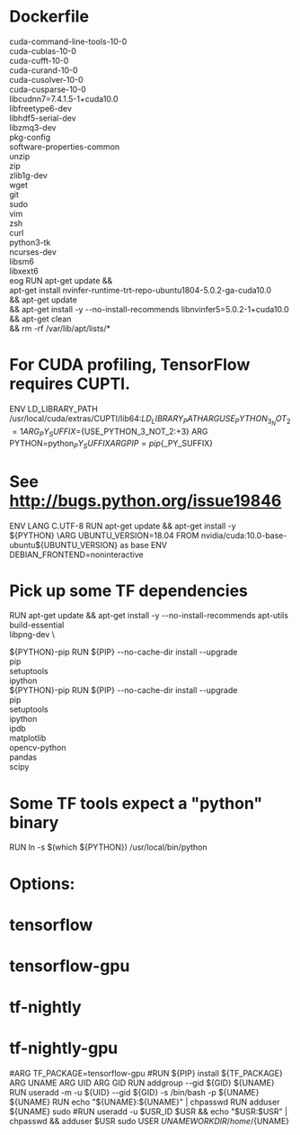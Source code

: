# Dockerfile

 cuda-command-line-tools-10-0 \
       cuda-cublas-10-0 \
       cuda-cufft-10-0 \
       cuda-curand-10-0 \
       cuda-cusolver-10-0 \
       cuda-cusparse-10-0 \
       libcudnn7=7.4.1.5-1+cuda10.0 \
       libfreetype6-dev \
       libhdf5-serial-dev \
       libzmq3-dev \
       pkg-config \
       software-properties-common \
       unzip \
       zip \
       zlib1g-dev \
       wget \
       git \
       sudo \
       vim \
       zsh \
       curl \
       python3-tk \
       ncurses-dev \
       libsm6 \
       libxext6 \
       eog
RUN apt-get update && \
       apt-get install nvinfer-runtime-trt-repo-ubuntu1804-5.0.2-ga-cuda10.0 \
       && apt-get update \
       && apt-get install -y --no-install-recommends libnvinfer5=5.0.2-1+cuda10.0 \
       && apt-get clean \
       && rm -rf /var/lib/apt/lists/*
# For CUDA profiling, TensorFlow requires CUPTI.
ENV LD_LIBRARY_PATH /usr/local/cuda/extras/CUPTI/lib64:$LD_LIBRARY_PATH
ARG USE_PYTHON_3_NOT_2=1
ARG _PY_SUFFIX=${USE_PYTHON_3_NOT_2:+3}
ARG PYTHON=python${_PY_SUFFIX}
ARG PIP=pip${_PY_SUFFIX}
# See http://bugs.python.org/issue19846
ENV LANG C.UTF-8
RUN apt-get update && apt-get install -y \
   ${PYTHON} \ARG UBUNTU_VERSION=18.04
FROM nvidia/cuda:10.0-base-ubuntu${UBUNTU_VERSION} as base
ENV DEBIAN_FRONTEND=noninteractive
# Pick up some TF dependencies
RUN apt-get update && apt-get install -y --no-install-recommends apt-utils \
       build-essential \
       libpng-dev \
 
   ${PYTHON}-pip
RUN ${PIP} --no-cache-dir install --upgrade \
   pip \
   setuptools \
   ipython \
${PYTHON}-pip
RUN ${PIP} --no-cache-dir install --upgrade \
   pip \
   setuptools \
   ipython \
   ipdb \
   matplotlib \
   opencv-python \
   pandas \
   scipy
# Some TF tools expect a "python" binary
RUN ln -s $(which ${PYTHON}) /usr/local/bin/python
# Options:
#   tensorflow
#   tensorflow-gpu
#   tf-nightly
#   tf-nightly-gpu
#ARG TF_PACKAGE=tensorflow-gpu
#RUN ${PIP} install ${TF_PACKAGE}
ARG UNAME
ARG UID
ARG GID
RUN addgroup --gid ${GID} ${UNAME}
RUN useradd -m -u ${UID} --gid ${GID} -s /bin/bash -p ${UNAME} ${UNAME}
RUN echo "${UNAME}:${UNAME}" | chpasswd
RUN adduser ${UNAME} sudo
#RUN useradd -u $USR_ID $USR && echo "$USR:$USR" | chpasswd && adduser $USR sudo
USER ${UNAME}
WORKDIR /home/${UNAME}
 


